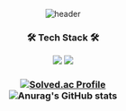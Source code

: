 <div align="center">
 
![header](https://capsule-render.vercel.app/api?type=Cylinder&text=KyeongMin+Kim&color=gradient)
 </div>
 
<!-- [![Tech Blog Badge](http://img.shields.io/badge/-Tech%20blog-black?style=flat-square&logo=github&link=https://zzsza.github.io/)](https://cheery7272.tistory.com/) -->

<h3 align="center"><b>🛠 Tech Stack 🛠</b></h3>
<p align="center">
<img src="https://img.shields.io/badge/Java-007396?style=flat-square&logo=Java&logoColor=white"/></a>
<img src="https://img.shields.io/badge/Spring-6DB33F?style=flat-square&logo=Spring&logoColor=white"/></a>
</p>

<h3 align="center">
 
[![Solved.ac Profile](http://mazassumnida.wtf/api/v2/generate_badge?boj=hihiq)](https://solved.ac/hihiq)<br/>
![Anurag's GitHub stats](https://github-readme-stats.vercel.app/api?username=cheery72&show_icons=true&theme=radical)
 
</h3>
